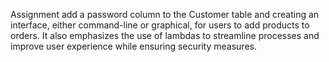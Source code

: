 Assignment add a password column to the Customer table and creating an interface, either command-line or graphical, for users to add products to orders. It also emphasizes the use of lambdas to streamline processes and improve user experience while ensuring security measures.
